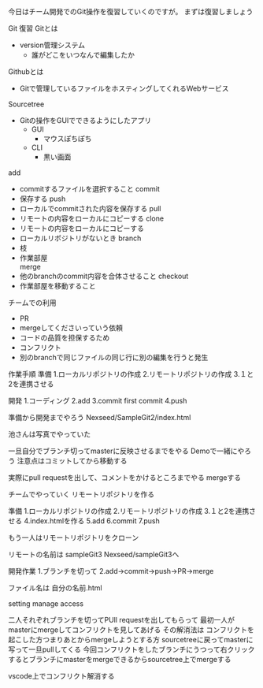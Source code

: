今日はチーム開発でのGit操作を復習していくのですが。
まずは復習しましょう

Git 復習
Gitとは
- version管理システム
  - 誰がどこをいつなんで編集したか

Githubとは
- Gitで管理しているファイルをホスティングしてくれるWebサービス

Sourcetree
- Gitの操作をGUIでできるようにしたアプリ
  - GUI 
    - マウスぽちぽち
  - CLI
    - 黒い画面

add
 - commitするファイルを選択すること
commit
 - 保存する
push
 - ローカルでcommitされた内容を保存する 
pull
 - リモートの内容をローカルにコピーする
clone
 - リモートの内容をローカルにコピーする
  - ローカルリポジトリがないとき
branch
 - 枝
 - 作業部屋  
merge
 - 他のbranchのcommit内容を合体させること
checkout
 - 作業部屋を移動すること

チームでの利用

- PR
 - mergeしてくださいっていう依頼
 - コードの品質を担保するため
- コンフリクト
 - 別のbranchで同じファイルの同じ行に別の編集を行うと発生

作業手順
準備
1.ローカルリポジトリの作成
2.リモートリポジトリの作成
3.１と2を連携させる

開発
1.コーディング
2.add
3.commit
  first commit
4.push

準備から開発までやろう
Nexseed/SampleGit2/index.html

池さんは写真でやっていた

一旦自分でブランチ切ってmasterに反映させるまでをやる
Demoで一緒にやろう
注意点はコミットしてから移動する

実際にpull requestを出して、コメントをかけるところまでやる
mergeする

チームでやっていく
リモートリポジトリを作る

準備
1.ローカルリポジトリの作成
2.リモートリポジトリの作成
3.１と2を連携させる
4.index.htmlを作る
5.add
6.commit
7.push

もう一人はリモートリポジトリをクローン

リモートの名前は
sampleGit3
Nexseed/sampleGit3へ

開発作業
1.ブランチを切って
2.add->commit->push->PR->merge

ファイル名は 自分の名前.html


setting
manage access

二人それぞれブランチを切ってPUll requestを出してもらって
最初一人がmasterにmergeしてコンフリクトを見してあげる
その解消法は
コンフリクトを起こした方つまりあとからmergeしようとする方
sourcetreeに戻ってmasterに写って一旦pullしてくる
今回コンフリクトをしたブランチにうつって右クリックするとブランチにmasterをmergeできるからsourcetree上でmergeする

vscode上でコンフリクト解消する